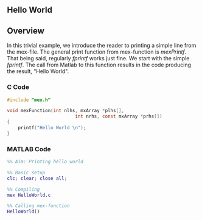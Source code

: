 ## Hello World

## Overview
In this trivial example, we introduce the reader to printing a simple line from the mex-file. The general print function from mex-function is *mexPrintf*. That being said, regularly *fprintf* works just fine. We start with the simple $fprintf$. The call from Matlab to this function results in the code producing the result, "Hello World". 

<!-- 
============================================================
============================================================
============================================================
 -->
### C Code
```C
#include "mex.h"

void mexFunction(int nlhs, mxArray *plhs[], 
        				 int nrhs, const mxArray *prhs[])
{
    printf("Hello World \n");
}
```

<!-- 
============================================================
============================================================
============================================================
 -->
### MATLAB Code
```Matlab
%% Aim: Printing hello world

%% Basic setup
clc; clear; close all;

%% Compiling
mex HelloWorld.c

%% Calling mex-function
HelloWorld()

```
